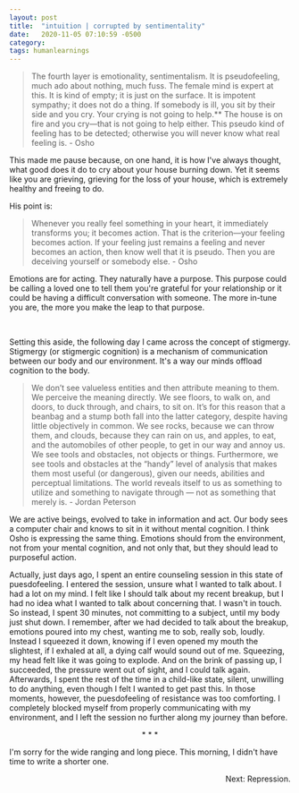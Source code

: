 ```yaml
---
layout: post
title:  "intuition | corrupted by sentimentality"
date:   2020-11-05 07:10:59 -0500
category: 
tags: humanlearnings
---
```

>The fourth layer is emotionality, sentimentalism. It is pseudofeeling, much ado about nothing, much fuss. The female mind is expert at this. It is kind of empty; it is just on the surface. It is impotent sympathy; it does not do a thing. If somebody is ill, you sit by their side and you cry. Your crying is not going to help.** The house is on fire and you cry—that is not going to help either. This pseudo kind of feeling has to be detected; otherwise you will never know what real feeling is. - Osho

This made me pause because, on one hand, it is how I've always thought, what good does it do to cry about your house burning down. Yet it seems like you are grieving, grieving for the loss of your house, which is extremely healthy and freeing to do.

His point is:

>Whenever you really feel something in your heart, it immediately transforms you; it becomes action. That is the criterion—your feeling becomes action. If your feeling just remains a feeling and never becomes an action, then know well that it is pseudo. Then you are deceiving yourself or somebody else. - Osho

Emotions are for acting. They naturally have a purpose. This purpose could be calling a loved one to tell them you're grateful for your relationship or it could be having a difficult conversation with someone. The more in-tune you are, the more you make the leap to that purpose.

<br>

Setting this aside, the following day I came across the concept of stigmergy. Stigmergy (or stigmergic cognition) is a mechanism of communication between our body and our environment. It's a way our minds offload cognition to the body. 

> We don’t see valueless entities and then attribute meaning to them. We perceive the meaning directly. We see floors, to walk on, and doors, to duck through, and chairs, to sit on. It’s for this reason that a beanbag and a stump both fall into the latter category, despite having little objectively in common. We see rocks, because we can throw them, and clouds, because they can rain on us, and apples, to eat, and the automobiles of other people, to get in our way and annoy us. We see tools and obstacles, not objects or things. Furthermore, we see tools and obstacles at the “handy” level of analysis that makes them most useful (or dangerous), given our needs, abilities and perceptual limitations. The world reveals itself to us as something to utilize and something to navigate through — not as something that merely is. - Jordan Peterson

We are active beings, evolved to take in information and act. Our body sees a computer chair and knows to sit in it without mental cognition. I think Osho is expressing the same thing. Emotions should from the environment, not from your mental cognition, and not only that, but they should lead to purposeful action. 

Actually, just days ago, I spent an entire counseling session in this state of puesdofeeling. I entered the session, unsure what I wanted to talk about. I had a lot on my mind. I felt like I should talk about my recent breakup, but I had no idea what I wanted to talk about concerning that. I wasn't in touch. So instead, I spent 30 minutes, not committing to a subject, until my body just shut down. I remember, after we had decided to talk about the breakup, emotions poured into my chest, wanting me to sob, really sob, loudly. Instead I squeezed it down, knowing if I even opened my mouth the slightest, if I exhaled at all, a dying calf would sound out of me. Squeezing, my head felt like it was going to explode. And on the brink of passing up, I succeeded, the pressure went out of sight, and I could talk again. Afterwards, I spent the rest of the time in a child-like state, silent, unwilling to do anything, even though I felt I wanted to get past this. In those moments, however, the puesdofeeling of resistance was too comforting. I completely blocked myself from properly communicating with my environment, and I left the session no further along my journey than before.

<p style="text-align: center;"> * * * </p>

I'm sorry for the wide ranging and long piece. This morning, I didn't have time to write a shorter one.

<p style="text-align:right;"> Next: Repression. </p>